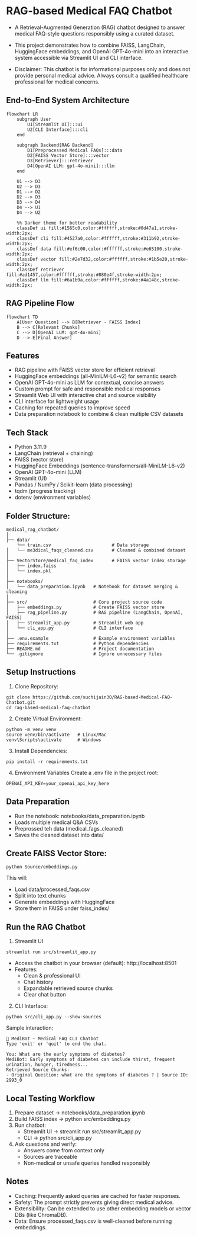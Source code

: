 # RAG-based Medical FAQ Chatbot

- A Retrieval-Augmented Generation (RAG) chatbot designed to answer medical FAQ-style questions responsibly using a curated dataset.

- This project demonstrates how to combine FAISS, LangChain, HuggingFace embeddings, and OpenAI GPT-4o-mini into an interactive system accessible via Streamlit UI and CLI interface.

- Disclaimer: This chatbot is for informational purposes only and does not provide personal medical advice. Always consult a qualified healthcare professional for medical concerns.

## End-to-End System Architecture
```mermaid
flowchart LR
    subgraph User
        U1[Streamlit UI]:::ui
        U2[CLI Interface]:::cli
    end

    subgraph Backend[RAG Backend]
        D1[Preprocessed Medical FAQs]:::data
        D2[FAISS Vector Store]:::vector
        D3[Retriever]:::retriever
        D4[OpenAI LLM: gpt-4o-mini]:::llm
    end

    U1 --> D3
    U2 --> D3
    D1 --> D2
    D2 --> D3
    D3 --> D4
    D4 --> U1
    D4 --> U2

    %% Darker theme for better readability
    classDef ui fill:#1565c0,color:#ffffff,stroke:#0d47a1,stroke-width:2px;
    classDef cli fill:#4527a0,color:#ffffff,stroke:#311b92,stroke-width:2px;
    classDef data fill:#ef6c00,color:#ffffff,stroke:#e65100,stroke-width:2px;
    classDef vector fill:#2e7d32,color:#ffffff,stroke:#1b5e20,stroke-width:2px;
    classDef retriever fill:#ad1457,color:#ffffff,stroke:#880e4f,stroke-width:2px;
    classDef llm fill:#6a1b9a,color:#ffffff,stroke:#4a148c,stroke-width:2px;

```

## RAG Pipeline Flow
```mermaid
flowchart TD
    A[User Question] --> B[Retriever - FAISS Index]
    B --> C[Relevant Chunks]
    C --> D[OpenAI LLM: gpt-4o-mini]
    D --> E[Final Answer]

```

## Features
- RAG pipeline with FAISS vector store for efficient retrieval
- HuggingFace embeddings (all-MiniLM-L6-v2) for semantic search
- OpenAI GPT-4o-mini as LLM for contextual, concise answers
- Custom prompt for safe and responsible medical responses
- Streamlit Web UI with interactive chat and source visibility
- CLI interface for lightweight usage
- Caching for repeated queries to improve speed
- Data preparation notebook to combine & clean multiple CSV datasets

## Tech Stack
- Python 3.11.9
- LangChain (retrieval + chaining)
- FAISS (vector store)
- HuggingFace Embeddings (sentence-transformers/all-MiniLM-L6-v2)
- OpenAI GPT-4o-mini (LLM)
- Streamlit (UI)
- Pandas / NumPy / Scikit-learn (data processing)
- tqdm (progress tracking)
- dotenv (environment variables)

## Folder Structure:
```
medical_rag_chatbot/
│
├── data/ 
    └── train.csv                       # Data storage
│   └── me3dical_faqs_cleaned.csv       # Cleaned & combined dataset
│
├── VectorStore/medical_faq_index       # FAISS vector index storage
│   ├── index.faiss
│   └── index.pkl
│
├── notebooks/                   
│   └── data_preparation.ipynb   # Notebook for dataset merging & cleaning
│
├── src/                         # Core project source code
│   ├── embeddings.py            # Create FAISS vector store
│   ├── rag_pipeline.py          # RAG pipeline (LangChain, OpenAI, FAISS)
│   ├── streamlit_app.py         # Streamlit web app
│   └── cli_app.py               # CLI interface
│
├── .env.example                 # Example environment variables
├── requirements.txt             # Python dependencies
├── README.md                    # Project documentation
└── .gitignore                   # Ignore unnecessary files
```

## Setup Instructions
1. Clone Repository:
```
git clone https://github.com/suchijain30/RAG-based-Medical-FAQ-Chatbot.git
cd rag-based-medical-faq-chatbot
```
2. Create Virtual Environment:
```
python -m venv venv
source venv/bin/activate   # Linux/Mac
venv\Scripts\activate      # Windows
```

3. Install Dependencies:
```
pip install -r requirements.txt
```

4. Environment Variables
Create a .env file in the project root:
```
OPENAI_API_KEY=your_openai_api_key_here
```

## Data Preparation
- Run the notebook: notebooks/data_preparation.ipynb
- Loads multiple medical Q&A CSVs
- Preprossed teh data (medical_fags_cleaned)
- Saves the cleaned dataset into data/

## Create FAISS Vector Store:
```
python Source/embeddings.py
```
This will:
- Load data/processed_faqs.csv
- Split into text chunks
- Generate embeddings with HuggingFace
- Store them in FAISS under faiss_index/

## Run the RAG Chatbot
1. Streamlit UI
```
streamlit run src/streamlit_app.py
```
- Access the chatbot in your browser (default): http://localhost:8501
- Features:
  - Clean & professional UI
  - Chat history
  - Expandable retrieved source chunks
  - Clear chat button

2. CLI Interface:
```
python src/cli_app.py --show-sources
```
Sample interaction:
```
💊 MediBot – Medical FAQ CLI Chatbot
Type 'exit' or 'quit' to end the chat.

You: What are the early symptoms of diabetes?
MediBot: Early symptoms of diabetes can include thirst, frequent urination, hunger, tiredness...
Retrieved Source Chunks:
- Original Question: what are the symptoms of diabetes ? | Source ID: 2993_0
```
## Local Testing Workflow
1. Prepare dataset → notebooks/data_preparation.ipynb
2. Build FAISS index → python src/embeddings.py
3. Run chatbot:
   - Streamlit UI → streamlit run src/streamlit_app.py
   - CLI → python src/cli_app.py
4. Ask questions and verify:
   - Answers come from context only
   - Sources are traceable
   - Non-medical or unsafe queries handled responsibly

## Notes
- Caching: Frequently asked queries are cached for faster responses.
- Safety: The prompt strictly prevents giving direct medical advice.
- Extensibility: Can be extended to use other embedding models or vector DBs (like ChromaDB).
- Data: Ensure processed_faqs.csv is well-cleaned before running embeddings.
